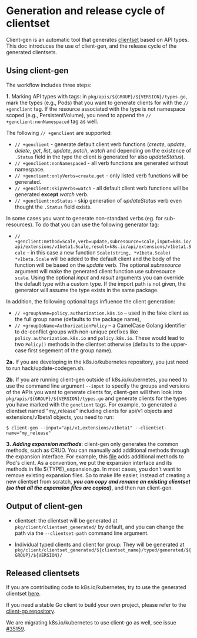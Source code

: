 # Generation and release cycle of clientset

Client-gen is an automatic tool that generates [clientset](/contributors/design-proposals/api-machinery/client-package-structure.md#high-level-client-sets) based on API types. This doc introduces the use of client-gen, and the release cycle of the generated clientsets.

## Using client-gen

The workflow includes three steps:

**1.** Marking API types with tags: in `pkg/apis/${GROUP}/${VERSION}/types.go`, mark the types (e.g., Pods) that you want to generate clients for with the `// +genclient` tag. If the resource associated with the type is not namespace scoped (e.g., PersistentVolume), you need to append the `// +genclient:nonNamespaced` tag as well.

The following `// +genclient` are supported:

- `// +genclient` - generate default client verb functions (*create*, *update*, *delete*, *get*, *list*, *update*, *patch*, *watch* and depending on the existence of `.Status` field in the type the client is generated for also *updateStatus*).
- `// +genclient:nonNamespaced` - all verb functions are generated without namespace.
- `// +genclient:onlyVerbs=create,get` - only listed verb functions will be generated.
- `// +genclient:skipVerbs=watch` - all default client verb functions will be generated **except** *watch* verb.
- `// +genclient:noStatus` - skip generation of *updateStatus* verb even thought the `.Status` field exists.

In some cases you want to generate non-standard verbs (eg. for sub-resources). To do that you can use the following generator tag:

- `// +genclient:method=Scale,verb=update,subresource=scale,input=k8s.io/api/extensions/v1beta1.Scale,result=k8s.io/api/extensions/v1beta1.Scale` - in this case a new function `Scale(string, *v1beta.Scale) *v1beta.Scale` will be added to the default client and the body of the function will be based on the *update* verb. The optional *subresource* argument will make the generated client function use subresource `scale`. Using the optional *input* and *result* arguments you can override the default type with a custom type. If the import path is not given, the generator will assume the type exists in the same package.

In addition, the following optional tags influence the client generation:

- `// +groupName=policy.authorization.k8s.io` – used in the fake client as the full group name (defaults to the package name),
- `// +groupGoName=AuthorizationPolicy` – a CamelCase Golang identifier to de-conflict groups with non-unique prefixes like `policy.authorization.k8s.io` and `policy.k8s.io`. These would lead to two `Policy()` methods in the clientset otherwise (defaults to the upper-case first segement of the group name).

**2a.** If you are developing in the k8s.io/kubernetes repository, you just need to run hack/update-codegen.sh.

**2b.** If you are running client-gen outside of k8s.io/kubernetes, you need to use the command line argument `--input` to specify the groups and versions of the APIs you want to generate clients for, client-gen will then look into `pkg/apis/${GROUP}/${VERSION}/types.go` and generate clients for the types you have marked with the `genclient` tags. For example, to generated a clientset named "my_release" including clients for api/v1 objects and extensions/v1beta1 objects, you need to run:

``` 
$ client-gen --input="api/v1,extensions/v1beta1" --clientset-name="my_release"
```

**3.** ***Adding expansion methods***: client-gen only generates the common methods, such as CRUD. You can manually add additional methods through the expansion interface. For example, this [file](https://git.k8s.io/kubernetes/pkg/client/clientset_generated/internalclientset/typed/core/internalversion/pod_expansion.go) adds additional methods to Pod's client. As a convention, we put the expansion interface and its methods in file ${TYPE}_expansion.go. In most cases, you don't want to remove existing expansion files. So to make life easier, instead of creating a new clientset from scratch, ***you can copy and rename an existing clientset (so that all the expansion files are copied)***, and then run client-gen.

## Output of client-gen

- clientset: the clientset will be generated at `pkg/client/clientset_generated/` by default, and you can change the path via the `--clientset-path` command line argument.

- Individual typed clients and client for group: They will be generated at `pkg/client/clientset_generated/${clientset_name}/typed/generated/${GROUP}/${VERSION}/`

## Released clientsets

If you are contributing code to k8s.io/kubernetes, try to use the generated clientset [here](https://git.k8s.io/kubernetes/pkg/client/clientset_generated/internalclientset).

If you need a stable Go client to build your own project, please refer to the [client-go repository](https://github.com/kubernetes/client-go).

We are migrating k8s.io/kubernetes to use client-go as well, see issue [#35159](https://github.com/kubernetes/kubernetes/issues/35159).
